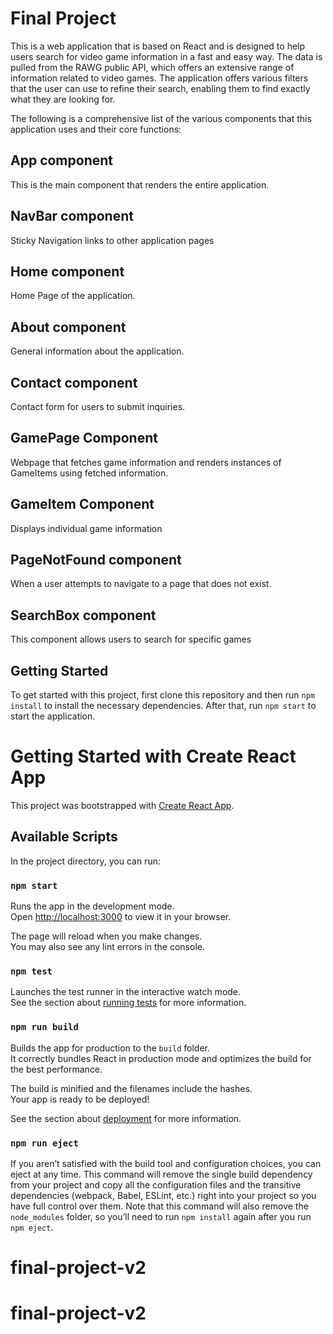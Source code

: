 # Final Project

This is a web application that is based on React and is designed to help users search for video game information in a fast and easy way. The data is pulled from the RAWG public API, which offers an extensive range of information related to video games. The application offers various filters that the user can use to refine their search, enabling them to find exactly what they are looking for.

The following is a comprehensive list of the various components that this application uses and their core functions:

## App component

This is the main component that renders the entire application.

## NavBar component

Sticky Navigation links to other application pages

## Home component

Home Page of the application.

## About component

General information about the application.

## Contact component

Contact form for users to submit inquiries.

## GamePage Component

Webpage that fetches game information and renders instances of GameItems using fetched information.

## GameItem Component

Displays individual game information

## PageNotFound component

When a user attempts to navigate to a page that does not exist.

## SearchBox component

This component allows users to search for specific games

## Getting Started

To get started with this project, first clone this repository and then run `npm install` to install the necessary dependencies. After that, run `npm start` to start the application.

# Getting Started with Create React App

This project was bootstrapped with [Create React App](https://github.com/facebook/create-react-app).

## Available Scripts

In the project directory, you can run:

### `npm start`

Runs the app in the development mode.\
Open [http://localhost:3000](http://localhost:3000/) to view it in your browser.

The page will reload when you make changes.\
You may also see any lint errors in the console.

### `npm test`

Launches the test runner in the interactive watch mode.\
See the section about [running tests](https://facebook.github.io/create-react-app/docs/running-tests) for more information.

### `npm run build`

Builds the app for production to the `build` folder.\
It correctly bundles React in production mode and optimizes the build for the best performance.

The build is minified and the filenames include the hashes.\
Your app is ready to be deployed!

See the section about [deployment](https://facebook.github.io/create-react-app/docs/deployment) for more information.

### `npm run eject`

If you aren’t satisfied with the build tool and configuration choices, you can eject at any time. This command will remove the single build dependency from your project and copy all the configuration files and the transitive dependencies (webpack, Babel, ESLint, etc.) right into your project so you have full control over them. Note that this command will also remove the `node_modules` folder, so you’ll need to run `npm install` again after you run `npm eject`.
# final-project-v2
# final-project-v2
